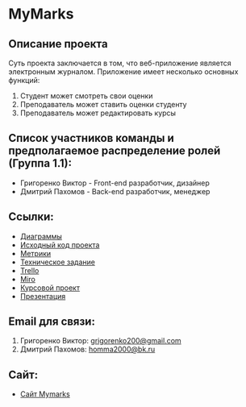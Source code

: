 # MyMarks
<p align="center"></p>

<p align="center">

<h2>Описание проекта</h2>
Суть проекта заключается в том, что веб-приложение является электронным журналом. Приложение имеет несколько основных функций:
<ol>
<li>Студент может смотреть свои оценки</li>
<li>Преподаватель может ставить оценки студенту</li>
<li>Преподаватель может редактировать курсы</li>
</ol>

<h2>Список участников команды и предполагаемое распределение ролей (Группа 1.1):</h2>
<ul>
<li>Григоренко Виктор - Front-end разработчик, дизайнер </li>
<li>Дмитрий Пахомов - Back-end разработчик, менеджер</li>
</ul>
<h2>Ссылки:</h2>
<ul>
<li><a href="https://github.com/VictorGrig32/MyMarks/tree/main/documents/Диаграммы">Диаграммы</a></li> 
<li><a href="https://github.com/VictorGrig32/MyMarks/tree/main/Project">Исходный код проекта</a></li>
<li><a href="https://metrika.yandex.ru/dashboard?id=82166278">Метрики</a></li>
<li><a href="https://github.com/VictorGrig32/Evaluator/blob/843e6c3e0c2af266ecc065ed5c93d11a7b10d4b1/documents/Tekhnicheskoe_zadanie_5_komanda.pdf">Техническое задание</a></li>
<li><a href="https://trello.com/b/4dR63xVL/оценочник">Trello</a></li>
<li><a href="https://miro.com/app/board/o9J_lORfzBQ=/">Miro</a></li>
<li><a href="https://github.com/VictorGrig32/Evaluator/blob/9c3c072432e795b3a96fabb335c9573324f9219d/documents/Kursovaya_mymarks.pdf">Курсовой проект</a></li>
<li><a href="https://github.com/VictorGrig32/Evaluator/blob/843e6c3e0c2af266ecc065ed5c93d11a7b10d4b1/documents/Prezentation_mymarks.pdf">Презентация</a></li>
</ul>
<h2>Email для связи:</h2>
<ol>
<li>Григоренко Виктор: <a href="grigorenko200@gmail.com">grigorenko200@gmail.com</a></li>
<li>Дмитрий Пахомов: <a href="homma2000@bk.ru">homma2000@bk.ru</a></li>
</ol>
</ul>
<h2>Сайт:</h2>
<ul>
<li><a href="http://a0525177.xsph.ru/site/index">Сайт Mymarks</a></li>
